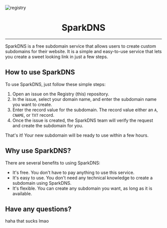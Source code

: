 ![registry](https://socialify.git.ci/sparkdns/registry/image?description=1&descriptionEditable=The%20easiest%20way%20to%20get%20a%20free%20subdomain%20for%20your%20project!&font=Raleway&issues=1&language=1&name=1&owner=1&pattern=Circuit%20Board&pulls=1&stargazers=1&theme=Dark)
# <div align="center">SparkDNS</div>
---
SparkDNS is a free subdomain service that allows users to create custom subdomains for their website. It is a simple and easy-to-use service that lets you create a sweet looking link in just a few steps.

## How to use SparkDNS

To use SparkDNS, just follow these simple steps:

1. Open an issue on the Registry (this) repository.
2. In the issue, select your domain name, and enter the subdomain name you want to create. 
3. Enter the record value for the subdomain. The record value either an `A`, `CNAME`, or `TXT` record.
4. Once the issue is created, the SparkDNS team will verify the request and create the subdomain for you.

That's it! Your new subdomain will be ready to use within a few hours.

## Why use SparkDNS?

There are several benefits to using SparkDNS:

- It's free. You don't have to pay anything to use this service.
- It's easy to use. You don't need any technical knowledge to create a subdomain using SparkDNS.
- It's flexible. You can create any subdomain you want, as long as it is available.

## Have any questions?
haha that sucks lmao
